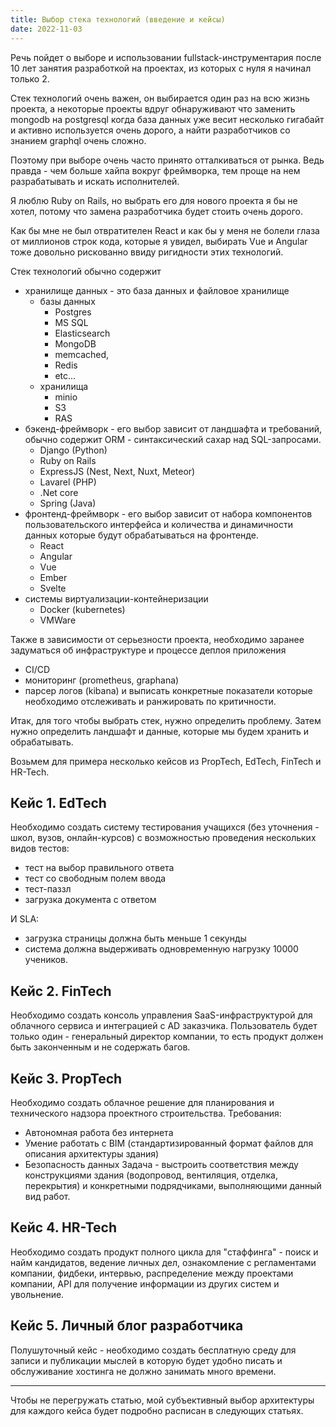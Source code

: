 ```yaml
---
title: Выбор стека технологий (введение и кейсы)
date: 2022-11-03
---
```


Речь пойдет о выборе и использовании fullstack-инструментария после 10 лет занятия разработкой на проектах, из которых с нуля я начинал только 2.

Стек технологий очень важен, он выбирается один раз на всю жизнь проекта, а некоторые проекты вдруг обнаруживают что заменить mongodb на postgresql когда база данных уже весит несколько гигабайт и активно используется очень дорого, а найти разработчиков со знанием graphql очень сложно.

Поэтому при выборе очень часто принято отталкиваться от рынка. Ведь правда - чем больше хайпа вокруг фреймворка, тем проще на нем разрабатывать и искать исполнителей.

Я люблю Ruby on Rails, но выбрать его для нового проекта я бы не хотел, потому что замена разработчика будет стоить очень дорого.

Как бы мне не был отвратителен React и как бы у меня не болели глаза от миллионов строк кода, которые я увидел, выбирать Vue и Angular тоже довольно рискованно ввиду ригидности этих технологий.

Стек технологий обычно содержит
- хранилище данных - это база данных и файловое хранилище
  - базы данных
    - Postgres
    - MS SQL
    - Elasticsearch
    - MongoDB
    - memcached,
    - Redis
    - etc...
  - хранилища
    - minio
    - S3
    - RAS
- бэкенд-фреймворк - его выбор зависит от ландшафта и требований, обычно содержит ORM - синтаксический сахар над SQL-запросами.
  - Django (Python)
  - Ruby on Rails
  - ExpressJS (Nest, Next, Nuxt, Meteor)
  - Lavarel (PHP)
  - .Net core
  - Spring (Java)
- фронтенд-фреймворк - его выбор зависит от набора компонентов пользовательского интерфейса и количества и динамичности данных которые будут обрабатываться на фронтенде.
  - React
  - Angular
  - Vue
  - Ember
  - Svelte
- системы виртуализации-контейнеризации
  - Docker (kubernetes)
  - VMWare

Также в зависимости от серьезности проекта, необходимо заранее задуматься об инфраструктуре и процессе деплоя приложения
- CI/CD
- мониторинг (prometheus, graphana)
- парсер логов (kibana)
и выписать конкретные показатели которые необходимо отслеживать и ранжировать по критичности.

Итак, для того чтобы выбрать стек, нужно определить проблему. Затем нужно определить ландшафт и данные, которые мы будем хранить и обрабатывать.

Возьмем для примера несколько кейсов из PropTech, EdTech, FinTech и HR-Tech. 

Кейс 1. EdTech
-

Необходимо создать систему тестирования учащихся (без уточнения - школ, вузов, онлайн-курсов) с возможностью проведения нескольких видов тестов:
- тест на выбор правильного ответа
- тест со свободным полем ввода
- тест-паззл
- загрузка документа с ответом

И SLA:
- загрузка страницы должна быть меньше 1 секунды
- система должна выдерживать одновременную нагрузку 10000 учеников.


Кейс 2. FinTech
-

Необходимо создать консоль управления SaaS-инфраструктурой для облачного сервиса и интеграцией с AD заказчика.
Пользователь будет только один - генеральный директор компании, то есть продукт должен быть законченным и не содержать багов.


Кейс 3. PropTech
-

Необходимо создать облачное решение для планирования и технического надзора проектного строительства.
Требования:
- Автономная работа без интернета
- Умение работать с BIM (стандартизированный формат файлов для описания архитектуры здания)
- Безопасность данных
Задача - выстроить соответствия между конструкциями здания (водопровод, вентиляция, отделка, перекрытия) и конкретными подрядчиками, выполняющими данный вид работ.

Кейс 4. HR-Tech
-

Необходимо создать продукт полного цикла для "стаффинга" - поиск и найм кандидатов, ведение личных дел, ознакомление с регламентами компании, фидбеки, интервью, распределение между проектами компании, API для получение информации из других систем и увольнение.

Кейс 5. Личный блог разработчика
-

Полушуточный кейс - необходимо создать бесплатную среду для записи и публикации мыслей в которую будет удобно писать и обслуживание хостинга не должно занимать много времени.

***
Чтобы не перегружать статью, мой субъективный выбор архитектуры для каждого кейса будет подробно расписан в следующих статьях.
